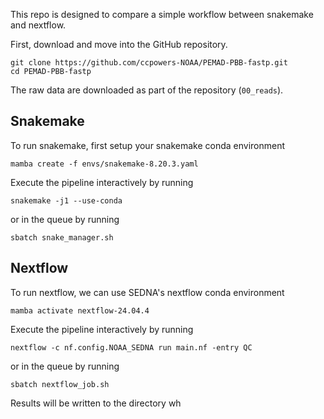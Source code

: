 This repo is designed to compare a simple workflow
between snakemake and nextflow.

First, download and move into the GitHub repository.

```
git clone https://github.com/ccpowers-NOAA/PEMAD-PBB-fastp.git
cd PEMAD-PBB-fastp
```

The raw data are downloaded as part of the repository (`00_reads`).

## Snakemake 

To run snakemake, first setup your snakemake
conda environment

`mamba create -f envs/snakemake-8.20.3.yaml`

Execute the pipeline interactively by running

`snakemake -j1 --use-conda`

or in the queue by running

`sbatch snake_manager.sh`

## Nextflow

To run nextflow, we can use SEDNA's nextflow
conda environment

`mamba activate nextflow-24.04.4`

Execute the pipeline interactively by running

`nextflow -c nf.config.NOAA_SEDNA run main.nf -entry QC`

or in the queue by running

`sbatch nextflow_job.sh`

Results will be written to the directory wh